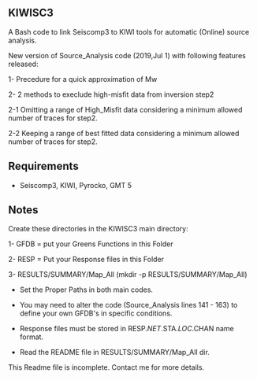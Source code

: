KIWISC3
------
A Bash code to link Seiscomp3 to KIWI tools for automatic (Online) source analysis.

New version of Source_Analysis code (2019,Jul 1) with following features released:

1- Precedure for a quick approximation of Mw

2- 2 methods to execlude high-misfit data from inversion step2

2-1 Omitting a range of High_Misfit data considering a minimum allowed number of traces for step2.

2-2 Keeping a range of best fitted data considering a minimum allowed number of traces for step2.

Requirements
------------

- Seiscomp3, KIWI, Pyrocko, GMT 5 

Notes
-----

Create these directories in the KIWISC3 main directory:

1- GFDB = put your Greens Functions in this Folder

2- RESP = Put your Response files in this Folder

3- RESULTS/SUMMARY/Map_All (mkdir -p RESULTS/SUMMARY/Map_All)


- Set the Proper Paths in both main codes.

- You may need to alter the code (Source_Analysis lines 141 - 163) to define your own GFDB's in specific conditions.

- Response files must be stored in RESP.$NET.$STA.$LOC.$CHAN name format.

- Read the README file in RESULTS/SUMMARY/Map_All dir.

This Readme file is incomplete. Contact me for more details.


